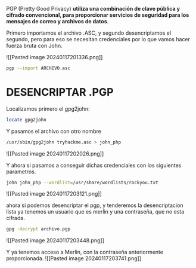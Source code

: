 PGP (Pretty Good Privacy) **utiliza una combinación de clave pública y cifrado convencional, para proporcionar servicios de seguridad para los mensajes de correo y archivos de datos**.

Primero importamos el archivo .ASC, y segundo desencriptamos el segundo, pero para eso se necesitan credenciales por lo que vamos hacer fuerza bruta con John.

![[Pasted image 20240117201336.png]]

```bash 
pgp --import ARCHIVO.asc
```

# DESENCRIPTAR .PGP

Localizamos primero el gpg2john:
```bash 
locate gpg2john
```

Y pasamos el archivo con otro nombre
```bash 
/usr/sbin/gpg2john tryhackme.asc > john_php
```

![[Pasted image 20240117202026.png]]

Y ahora si pasamos a conseguir dichas credenciales con los siguientes parametros.
```bash
john john_php --wordlist=/usr/share/wordlists/rockyou.txt 
```

![[Pasted image 20240117203121.png]]

ahora si podemos desencriptar el pgp, y tenderemos la desencriptacion lista ya tenemos un usuario que es merlin y una contraseña, que no esta cifrada.
```bash 
gpg -decrypt archivo.pgp
```

![[Pasted image 20240117203448.png]]

Y ya tenemos acceso a Merlin, con la contraseña anteriormente proporcionada.
![[Pasted image 20240117203741.png]]

